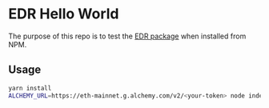 # EDR Hello World

The purpose of this repo is to test the [EDR package](https://www.npmjs.com/package/@ignored/edr) when installed from NPM.

## Usage

```bash
yarn install
ALCHEMY_URL=https://eth-mainnet.g.alchemy.com/v2/<your-token> node index.js
```
